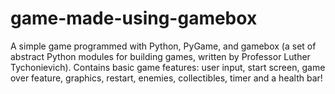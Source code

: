 # game-made-using-gamebox
A simple game programmed with Python, PyGame, and gamebox (a set of abstract Python modules for building games, written by Professor Luther Tychonievich).
Contains basic game features: user input, start screen, game over feature, graphics, restart, enemies, collectibles, timer and a health bar!

